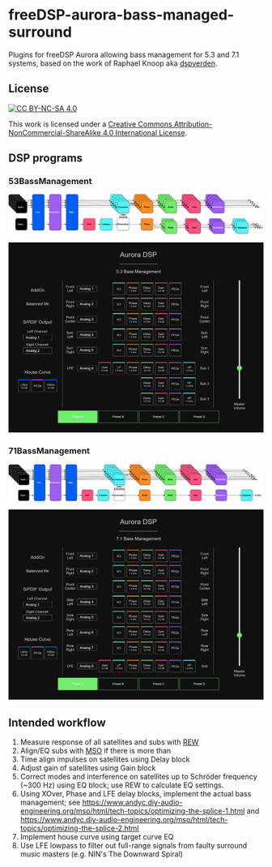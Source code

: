 # freeDSP-aurora-bass-managed-surround

Plugins for freeDSP Aurora allowing bass management for 5.3 and 7.1 systems, based on the work of Raphael Knoop aka [dspverden](https://github.com/dspverden).

## License

[![CC BY-NC-SA 4.0][cc-by-nc-sa-image]][cc-by-nc-sa]

This work is licensed under a [Creative Commons Attribution-NonCommercial-ShareAlike 4.0 International License][cc-by-nc-sa].

[cc-by-nc-sa]: http://creativecommons.org/licenses/by-nc-sa/4.0/
[cc-by-nc-sa-image]: https://licensebuttons.net/l/by-nc-sa/4.0/88x31.png

## DSP programs

### 53BassManagement

![53BassManagement block diagram](images/53_diagram.svg)

![53BassManagement screen](images/53_screen.png)

### 71BassManagement

![71BassManagement block diagram](images/71_diagram.svg)

![71BassManagement screen](images/71_screen.png)

## Intended workflow

1. Measure response of all satellites and subs with [REW](https://www.roomeqwizard.com/)
2. Align/EQ subs with [MSO](https://www.andyc.diy-audio-engineering.org/mso/html/) if there is more than
3. Time align impulses on satellites using Delay block
4. Adjust gain of satellites using Gain block
5. Correct modes and interference on satellites up to Schröder frequency (~300 Hz) using EQ block; use REW to calculate EQ settings.
6. Using XOver, Phase and LFE delay blocks, implement the actual bass management; see <https://www.andyc.diy-audio-engineering.org/mso/html/tech-topics/optimizing-the-splice-1.html> and <https://www.andyc.diy-audio-engineering.org/mso/html/tech-topics/optimizing-the-splice-2.html>
7. Implement house curve using target curve EQ
8. Use LFE lowpass to filter out full-range signals from faulty surround music masters (e.g. NIN's The Downward Spiral)
